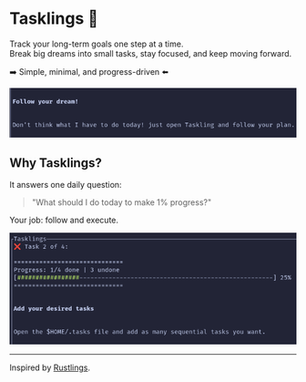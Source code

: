 # Tasklings 🐣
Track your long-term goals one step at a time.  
Break big dreams into small tasks, stay focused, and keep moving forward.

➡️ Simple, minimal, and progress-driven ⬅️  


![tasklings onboarding image](./res/3.png)

## Why Tasklings?

It answers one daily question:  
> "What should I do today to make 1% progress?"


Your job: follow and execute.  


![tasklings onboarding image 3](./res/2.png)

--- 

Inspired by [Rustlings](https://github.com/rust-lang/rustlings).